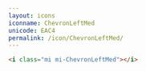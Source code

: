 ```yaml
---
layout: icons
iconname: ChevronLeftMed
unicode: EAC4
permalink: /icon/ChevronLeftMed/
---
```


``` html
<i class="mi mi-ChevronLeftMed"></i>
```
